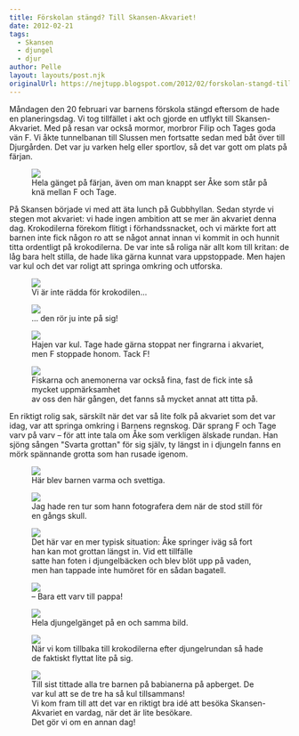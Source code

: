 ```yaml
---
title: Förskolan stängd? Till Skansen-Akvariet!
date: 2012-02-21
tags: 
  - Skansen
  - djungel
  - djur	
author: Pelle
layout: layouts/post.njk
originalUrl: https://nejtupp.blogspot.com/2012/02/forskolan-stangd-till-skansen-akvariet.html
---
```


Måndagen den 20 februari var barnens förskola stängd eftersom de hade en planeringsdag. Vi tog tillfället i akt och gjorde en utflykt till Skansen-Akvariet. Med på resan var också mormor, morbror Filip och Tages goda vän F. Vi åkte tunnelbanan till Slussen men fortsatte sedan med båt över till Djurgården. Det var ju varken helg eller sportlov, så det var gott om plats på färjan.

<figure>
	<img src="../../../../img/Till+Skansen-Akvariet-_MG_0952.jpg">
	<figcaption>Hela gänget på färjan, även om man knappt ser Åke som står på knä mellan F och Tage.</figcaption>
</figure>På Skansen började vi med att äta lunch på Gubbhyllan. Sedan styrde vi stegen mot akvariet: vi hade ingen ambition att se mer än akvariet denna dag. Krokodilerna förekom flitigt i förhandssnacket, och vi märkte fort att barnen inte fick någon ro att se något annat innan vi kommit in och hunnit titta ordentligt på krokodilerna. De var inte så roliga när allt kom till kritan: de låg bara helt stilla, de hade lika gärna kunnat vara uppstoppade. Men hajen var kul och det var roligt att springa omkring och utforska.

<figure>
	<img src="../../../../img/Till+Skansen-Akvariet-_MG_0995.jpg">
	<figcaption>Vi är inte rädda för krokodilen...</figcaption>
</figure>

<figure>
	<img src="../../../../img/Till+Skansen-Akvariet-_MG_1000.jpg">
	<figcaption>... den rör ju inte på sig!</figcaption>
</figure>

<figure>
	<img src="../../../../img/Till+Skansen-Akvariet-_MG_1003.jpg">
	<figcaption>Hajen var kul. Tage hade gärna stoppat ner fingrarna i akvariet, men F stoppade honom. Tack F!</figcaption>
</figure>

<figure>
	<img src="../../../../img/Till+Skansen-Akvariet-_MG_1017.jpg">
	<figcaption>Fiskarna och anemonerna var också fina, fast de fick inte så mycket uppmärksamhet <br>av oss den här gången, det fanns så mycket annat att titta på.</figcaption>
</figure>En riktigt rolig sak, särskilt när det var så lite folk på akvariet som det var idag, var att springa omkring i Barnens regnskog. Där sprang F och Tage varv på varv – för att inte tala om Åke som verkligen älskade rundan. Han sjöng sången "Svarta grottan" för sig själv, ty längst in i djungeln fanns en mörk spännande grotta som han rusade igenom.</div>

<figure>
	<img src="../../../../img/Till+Skansen-Akvariet-_MG_1081.jpg">
	<figcaption>Här blev barnen varma och svettiga.</figcaption>
</figure>

<figure>
	<img src="../../../../img/Till+Skansen-Akvariet-_MG_1034.jpg">
	<figcaption>Jag hade ren tur som hann fotografera dem när de stod still för en gångs skull.</figcaption>
</figure>

<figure>
	<img src="../../../../img/Till+Skansen-Akvariet-_MG_1054.jpg">
	<figcaption>Det här var en mer typisk situation: Åke springer iväg så fort han kan mot grottan längst in. Vid ett tillfälle<br>satte han foten i djungelbäcken och blev blöt upp på vaden, men han tappade inte humöret för en sådan bagatell.</figcaption>
</figure>

<figure>
	<img src="../../../../img/Till+Skansen-Akvariet-_MG_1059.jpg">
	<figcaption>– Bara ett varv till pappa!</figcaption>
</figure>

<figure>
	<img src="../../../../img/Till+Skansen-Akvariet-_MG_1065.jpg">
	<figcaption>Hela djungelgänget på en och samma bild.</figcaption>
</figure>

<figure>
	<img src="../../../../img/Till+Skansen-Akvariet-_MG_1087.jpg">
	<figcaption>När vi kom tillbaka till krokodilerna efter djungelrundan så hade de faktiskt flyttat lite på sig.</figcaption>
</figure>

<figure>
	<img src="../../../../img/Till+Skansen-Akvariet-_MG_1100.jpg">
	<figcaption>Till sist tittade alla tre barnen på babianerna på apberget. De var kul att se de tre ha så kul tillsammans! <br>Vi kom fram till att det var en riktigt bra idé att besöka Skansen-Akvariet en vardag, när det är lite besökare. <br>Det gör vi om en annan dag!</figcaption>
</figure>
